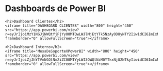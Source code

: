 <!DOCTYPE html>
<html lang="es">
<head>
    <meta charset="UTF-8">
    <meta name="viewport" content="width=device-width, initial-scale=1.0">
    <title>Dashboards de Power BI</title>
</head>
<body>
    <h1>Dashboards de Power BI</h1>
    
    <h2>Dashboard Clientes</h2>
    <iframe title="DASHBOARD CLIENTES" width="800" height="450" src="https://app.powerbi.com/view?r=eyJrIjoiMzY1NGJjNWQtYjFjYy00MTQwLWJlMjEtYTk5NzAyODUyNTY2IiwidCI6ImIxM2NlNGM5LTJiZTYtNDg0NC04Y2Q5LTYwOTcyMGFmYWY5YiJ9" frameborder="0" allowFullScreen="true"></iframe>
    
    <h2>Dashboard Interno</h2>
    <iframe title="MesaDeSoporteXPowerBI" width="800" height="450" src="https://app.powerbi.com/view?r=eyJrIjoiZjJhYTVmNGQtNmZiZC00MTYyLWI3OWQtNzM0YTkxNjU2NTkyIiwidCI6ImIxM2NlNGM5LTJiZTYtNDg0NC04Y2Q5LTYwOTcyMGFmYWY5YiJ9" frameborder="0" allowFullScreen="true"></iframe>

</body>
</html>
